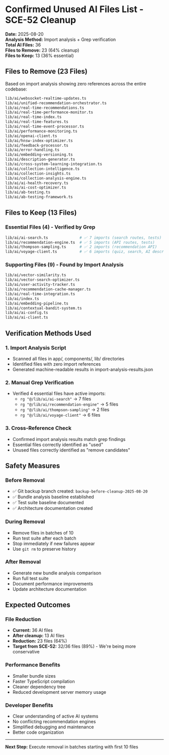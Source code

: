 # Confirmed Unused AI Files List - SCE-52 Cleanup

**Date:** 2025-08-20  
**Analysis Method:** Import analysis + Grep verification  
**Total AI Files:** 36  
**Files to Remove:** 23 (64% cleanup)  
**Files to Keep:** 13 (36% essential)

## Files to Remove (23 Files)

Based on import analysis showing zero references across the entire codebase:

```bash
lib/ai/websocket-realtime-updates.ts
lib/ai/unified-recommendation-orchestrator.ts
lib/ai/real-time-recommendations.ts
lib/ai/real-time-performance-monitor.ts
lib/ai/real-time-index.ts
lib/ai/real-time-features.ts
lib/ai/real-time-event-processor.ts
lib/ai/performance-monitoring.ts
lib/ai/openai-client.ts
lib/ai/hnsw-index-optimizer.ts
lib/ai/feedback-processor.ts
lib/ai/error-handling.ts
lib/ai/embedding-versioning.ts
lib/ai/description-generator.ts
lib/ai/cross-system-learning-integration.ts
lib/ai/collection-intelligence.ts
lib/ai/collection-insights.ts
lib/ai/collection-analysis-engine.ts
lib/ai/ai-health-recovery.ts
lib/ai/ai-cost-optimizer.ts
lib/ai/ab-testing.ts
lib/ai/ab-testing-framework.ts
```

## Files to Keep (13 Files)

### Essential Files (4) - Verified by Grep
```bash
lib/ai/ai-search.ts              # ✅ 7 imports (search routes, tests)
lib/ai/recommendation-engine.ts  # ✅ 5 imports (API routes, tests)  
lib/ai/thompson-sampling.ts      # ✅ 2 imports (recommendation API)
lib/ai/voyage-client.ts          # ✅ 6 imports (quiz, search, AI description)
```

### Supporting Files (9) - Found by Import Analysis
```bash
lib/ai/vector-similarity.ts
lib/ai/vector-search-optimizer.ts
lib/ai/user-activity-tracker.ts
lib/ai/recommendation-cache-manager.ts
lib/ai/real-time-integration.ts
lib/ai/index.ts
lib/ai/embedding-pipeline.ts
lib/ai/contextual-bandit-system.ts
lib/ai/ai-config.ts
lib/ai/ai-client.ts
```

## Verification Methods Used

### 1. Import Analysis Script
- Scanned all files in app/, components/, lib/ directories
- Identified files with zero import references
- Generated machine-readable results in import-analysis-results.json

### 2. Manual Grep Verification
- Verified 4 essential files have active imports:
  - `rg "@/lib/ai/ai-search"` → 7 files
  - `rg "@/lib/ai/recommendation-engine"` → 5 files  
  - `rg "@/lib/ai/thompson-sampling"` → 2 files
  - `rg "@/lib/ai/voyage-client"` → 6 files

### 3. Cross-Reference Check
- Confirmed import analysis results match grep findings
- Essential files correctly identified as "used"
- Unused files correctly identified as "remove candidates"

## Safety Measures

### Before Removal
- ✅ Git backup branch created: `backup-before-cleanup-2025-08-20`
- ✅ Bundle analysis baseline established
- ✅ Test suite baseline documented
- ✅ Architecture documentation created

### During Removal
- Remove files in batches of 10
- Run test suite after each batch
- Stop immediately if new failures appear
- Use `git rm` to preserve history

### After Removal
- Generate new bundle analysis comparison
- Run full test suite
- Document performance improvements
- Update architecture documentation

## Expected Outcomes

### File Reduction
- **Current:** 36 AI files
- **After cleanup:** 13 AI files  
- **Reduction:** 23 files (64%)
- **Target from SCE-52:** 32/36 files (89%) - We're being more conservative

### Performance Benefits
- Smaller bundle sizes
- Faster TypeScript compilation
- Cleaner dependency tree
- Reduced development server memory usage

### Developer Benefits
- Clear understanding of active AI systems
- No conflicting recommendation engines
- Simplified debugging and maintenance
- Better code organization

---

**Next Step:** Execute removal in batches starting with first 10 files